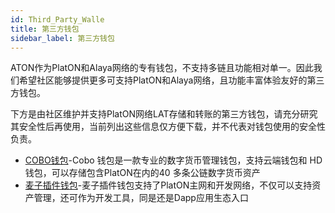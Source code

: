```yaml
---
id: Third_Party_Walle
title: 第三方钱包
sidebar_label: 第三方钱包
---
```


ATON作为PlatON和Alaya网络的专有钱包，不支持多链且功能相对单一。因此我们希望社区能够提供更多可支持PlatON和Alaya网络，且功能丰富体验友好的第三方钱包。

下方是由社区维护并支持PlatON网络LAT存储和转账的第三方钱包，请充分研究其安全性后再使用，当前列出这些信息仅方便下载，并不代表对钱包使用的安全性负责。

- [COBO钱包](https://cobo.com/)-Cobo 钱包是一款专业的数字货币管理钱包，支持云端钱包和 HD 钱包，可以存储包含PlatON在内的40 多条公链数字货币资产
- [麦子插件钱包](https://blog.mathwallet.xyz/?p=5008)-麦子插件钱包支持了PlatON主网和开发网络，不仅可以支持资产管理，还可作为开发工具，同是还是Dapp应用生态入口
